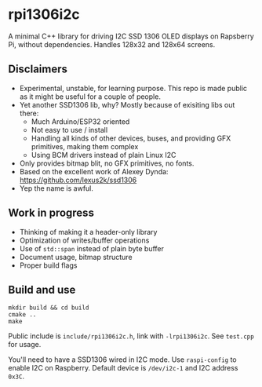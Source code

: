 # rpi1306i2c

A minimal C++ library for driving I2C SSD 1306 OLED displays on Rapsberry Pi, without dependencies.
Handles 128x32 and 128x64 screens.

## Disclaimers

- Experimental, unstable, for learning purpose. This repo is made public as it might be useful for a couple of people.
- Yet another SSD1306 lib, why? Mostly because of exisiting libs out there:
    - Much Arduino/ESP32 oriented
    - Not easy to use / install
    - Handling all kinds of other devices, buses, and providing GFX primitives, making them complex
    - Using BCM drivers instead of plain Linux I2C
- Only provides bitmap blit, no GFX primitives, no fonts.
- Based on the excellent work of Alexey Dynda: https://github.com/lexus2k/ssd1306
- Yep the name is awful.

## Work in progress

- Thinking of making it a header-only library
- Optimization of writes/buffer operations
- Use of `std::span` instead of plain byte buffer
- Document usage, bitmap structure
- Proper build flags

## Build and use

```
mkdir build && cd build
cmake ..
make
```

Public include is `include/rpi1306i2c.h`, link with `-lrpi1306i2c`.
See `test.cpp` for usage.

You'll need to have a SSD1306 wired in I2C mode. Use `raspi-config` to enable I2C on Raspberry. Default device is `/dev/i2c-1` and I2C address `0x3C`.
